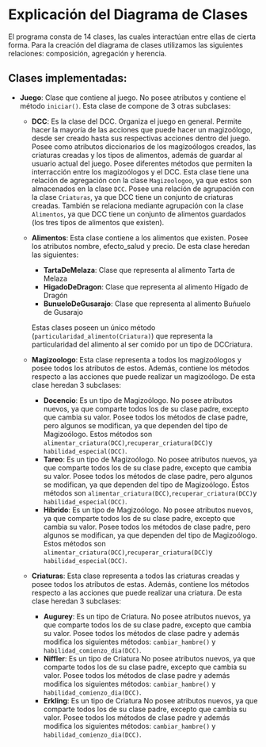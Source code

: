 # Explicación del Diagrama de Clases

El programa consta de 14 clases, las cuales interactúan entre ellas de cierta forma. Para la creación del diagrama de clases utilizamos las siguientes relaciones: composición, agregación y herencia. 
## Clases implementadas:

* **Juego**: Clase que contiene al juego. No posee atributos y contiene el método ```iniciar()```. Esta clase de compone de 3 otras subclases:
    * **DCC**: Es la clase del DCC. Organiza el juego en general. Permite hacer la mayoría de las acciones que puede hacer un magizoólogo, desde ser creado hasta sus respectivas acciones dentro del juego. Posee como atributos diccionarios de los magizoólogos creados, las criaturas creadas y los tipos de alimentos, además de guardar al usuario actual del juego. Posee diferentes métodos que permiten la interracción entre los magizoólogos y el DCC. Esta clase tiene una relación de agregación con la clase ```Magizoologoo```, ya que estos son almacenados en la clase ```DCC```. Posee una relación de agrupación con la clase ```Criaturas```, ya que DCC tiene un conjunto de criaturas creadas. También se relaciona mediante agrupación con la clase ```Alimentos```, ya que DCC tiene un conjunto de alimentos guardados (los tres tipos de alimentos que existen).
    * **Alimentos**: Esta clase contiene a los alimentos que existen. Posee los atributos nombre, efecto_salud y precio. De esta clase heredan las siguientes:
      * **TartaDeMelaza**: Clase que representa al alimento Tarta de Melaza
      * **HigadoDeDragon**: Clase que representa al alimento Hígado de Dragón
      * **BunueloDeGusarajo**: Clase que representa al alimento Buñuelo de Gusarajo
      
      
      Estas clases poseen un único método (```particularidad_alimento(Criatura)```) que representa la particularidad del alimento al ser comido por un tipo de DCCriatura.

   * **Magizoologo**: Esta clase representa a todos los magizoólogos y posee todos los atributos de estos. Además, contiene los métodos respecto a las acciones que puede realizar un magizoólogo. De esta clase heredan 3 subclases:
        * **Docencio**: Es un tipo de Magizoólogo. No posee atributos nuevos, ya que comparte todos los de su clase padre, excepto que cambia su valor. Posee todos los métodos de clase padre, pero algunos se modifican, ya que dependen del tipo de Magizoólogo. Estos métodos son ```alimentar_criatura(DCC)```,```recuperar_criatura(DCC)```y ```habilidad_especial(DCC)```. 
        * **Tareo**: Es un tipo de Magizoólogo. No posee atributos nuevos, ya que comparte todos los de su clase padre, excepto que cambia su valor. Posee todos los métodos de clase padre, pero algunos se modifican, ya que dependen del tipo de Magizoólogo. Estos métodos son ```alimentar_criatura(DCC)```,```recuperar_criatura(DCC)```y ```habilidad_especial(DCC)```. 
        * **Híbrido**: Es un tipo de Magizoólogo. No posee atributos nuevos, ya que comparte todos los de su clase padre, excepto que cambia su valor. Posee todos los métodos de clase padre, pero algunos se modifican, ya que dependen del tipo de Magizoólogo. Estos métodos son ```alimentar_criatura(DCC)```,```recuperar_criatura(DCC)```y ```habilidad_especial(DCC)```. 
   * **Criaturas**:  Esta clase representa a todos las criaturas creadas y posee todos los atributos de estas. Además, contiene los métodos respecto a las acciones que puede realizar una criatura. De esta clase heredan 3 subclases:
        * **Augurey**: Es un tipo de Criatura. No posee atributos nuevos, ya que comparte todos los de su clase padre, excepto que cambia su valor. Posee todos los métodos de clase padre y además modifica los siguientes métodos: ```cambiar_hambre()``` y ```habilidad_comienzo_dia(DCC)```.
        * **Niffler**: Es un tipo de Criatura No posee atributos nuevos, ya que comparte todos los de su clase padre, excepto que cambia su valor.  Posee todos los métodos de clase padre y además modifica los siguientes métodos: ```cambiar_hambre()``` y ```habilidad_comienzo_dia(DCC)```.
        * **Erkling**: Es un tipo de Criatura No posee atributos nuevos, ya que comparte todos los de su clase padre, excepto que cambia su valor.  Posee todos los métodos de clase padre y además modifica los siguientes métodos: ```cambiar_hambre()``` y ```habilidad_comienzo_dia(DCC)```.
        



